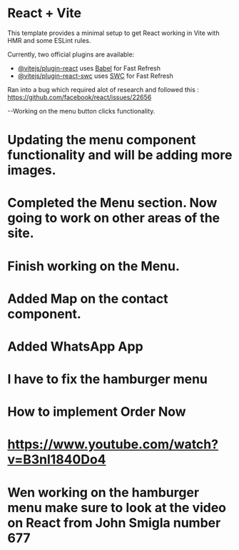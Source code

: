 # React + Vite

This template provides a minimal setup to get React working in Vite with HMR and some ESLint rules.

Currently, two official plugins are available:

- [@vitejs/plugin-react](https://github.com/vitejs/vite-plugin-react/blob/main/packages/plugin-react/README.md) uses [Babel](https://babeljs.io/) for Fast Refresh
- [@vitejs/plugin-react-swc](https://github.com/vitejs/vite-plugin-react-swc) uses [SWC](https://swc.rs/) for Fast Refresh

Ran into a bug which required alot of research and followed this : 
https://github.com/facebook/react/issues/22656  

--Working on the menu button clicks functionality.

# Updating the menu component functionality and will be adding more images.

# Completed the Menu section.  Now going to work on other areas of the site.

# Finish working on the Menu. 

# Added Map on the contact component.

# Added WhatsApp App 

# I have to fix the hamburger menu



# How to implement Order Now 
#  https://www.youtube.com/watch?v=B3nl1840Do4 

# Wen working on the hamburger menu make sure to look at the video on React from John Smigla number 677